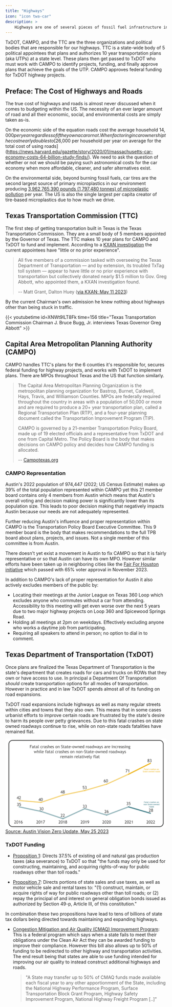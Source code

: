 ```yaml
---
title: "Highways"
icon: "icon twa-car"
description: >
    Highways are one of several pieces of fossil fuel infrastructure in need of reform.
---
```


TxDOT, CAMPO, and the TTC are the three organizations and political bodies that are responsible for our highways. TTC is a state-wide body of 5 political appointees that plans and authorizes 10 year transportation plans (aka UTPs) at a state level. These plans then get passed to TxDOT who must work with CAMPO to identify projects, funding, and finally approve plans that achieve the goals of the UTP. CAMPO approves federal funding for TxDOT highway projects.

## Preface: The Cost of Highways and Roads

The true cost of highways and roads is almost never discussed when it comes to budgeting within the US. The necessity of an ever larger amount of road and all their economic, social, and environmental costs are simply taken as-is.

On the economic side of the equation roads cost the average household $14,000 per year regardless of if they own a car or not. When factoring in car ownership the cost nearly doubles to [$26,000 per household per year on average for the total cost of using roads](https://news.harvard.edu/gazette/story/2020/01/massachusetts-car-economy-costs-64-billion-study-finds/). We need to ask the question of whether or not we should be paying such astronomical costs for the car economy when more affordable, cleaner, and safer alternatives exist.

On the environmental side, beyond burning fossil fuels, car tires are the second largest source of primary microplastics in our environment producing [3,962,765,390 pounds (1,797,480 tonnes) of microplastic pollution](https://www.sciencedirect.com/science/article/pii/S0048969720313358?via%3Dihub#s0050) per year. The US is also the single largest per capita creator of tire-based microplastics due to how much we drive.

## Texas Transportation Commission (TTC)

The first step of getting transportation built in Texas is the Texas Transportation Commission. They are a small body of 5 members appointed by the Governor of Texas. The TTC makes 10 year plans for CAMPO and TxDOT to fund and implement. According to a [KXAN investigation](https://www.kxan.com/investigations/money-politics-and-txtag-abbott-donors-on-oversight-board/) the current appointees have "little or no prior experience".

> All five members of a commission tasked with overseeing the Texas Department of Transportation — and by extension, its troubled TxTag toll system — appear to have little or no prior experience with transportation but collectively donated nearly $1.5 million to Gov. Greg Abbott, who appointed them, a KXAN investigation found.
>
> -- Matt Grant, Dalton Huey ([via KXAN; May 11 2023](https://www.kxan.com/investigations/money-politics-and-txtag-abbott-donors-on-oversight-board/))

By the current Chairman's own admission he knew nothing about highways other than being stuck in traffic.

{{< youtubetime id=XNWt9lLT8Fk time=156 title="Texas Transportation Commission Chairman J. Bruce Bugg, Jr. interviews Texas Governor Greg Abbott" >}}

## Capital Area Metropolitan Planning Authority (CAMPO)

CAMPO handles TTC's plans for the 6 counties it's responsible for, secures federal funding for highway projects, and works with TxDOT to implement plans. There are MPOs throughout Texas and the US that function similarly.

> The Capital Area Metropolitan Planning Organization is the metropolitan planning organization for Bastrop, Burnet, Caldwell, Hays, Travis, and Williamson Counties. MPOs are federally required throughout the country in areas with a population of 50,000 or more and are required to produce a 20+ year transportation plan, called a Regional Transportation Plan (RTP), and a four-year planning document called the Transportation Improvement Program (TIP).
>
> CAMPO is governed by a 21-member Transportation Policy Board, made up of 19 elected officials and a representative from TxDOT and one from Capital Metro. The Policy Board is the body that makes decisions on CAMPO policy and decides how CAMPO funding is allocated.
>
> -- [Campotexas.org](https://www.campotexas.org/what-is-campo/)

### CAMPO Representation

Austin's 2022 population of 974,447 (2022; US Census Estimate) makes up 39% of the total population represented within CAMPO yet this 21 member board contains only 4 members from Austin which means that Austin's overall voting and decision making power is significantly lower than its population size. This leads to poor decision making that negatively impacts Austin because our needs are not adequately represented.

Further reducing Austin's influence and proper representation within CAMPO is the Transportation Policy Board Executive Committee. This 9 member board is the body that makes recommendations to the full TPB board about plans, projects, and issues. Not a single member of this committee is from Austin.

There doesn't yet exist a movement in Austin to fix CAMPO so that it is fairly representative or so that Austin can have its own MPO. However similar efforts have been taken up in neighboring cities like the [Fair For Houston initiative](https://www.fairforhouston.com/) which passed with 65% voter approval in November 2023.

In addition to CAMPO's lack of proper representation for Austin it also actively excludes members of the public by:

- Locating their meetings at the Junior League on Texas 360 Loop which excludes anyone who commutes without a car from attending. Accessibility to this meeting will get even worse over the next 5 years due to two major highway projects on Loop 360 and Spicewood Springs Road.
- Holding all meetings at 2pm on weekdays. Effectively excluding anyone who works a daytime job from participating.
- Requiring all speakers to attend in person; no option to dial in to comment.

## Texas Department of Transportation (TxDOT)

Once plans are finalized the Texas Department of Transportation is the state's department that creates roads for cars and trucks on ROWs that they own or have access to use. In principal a Department Of Transportation _should_ create transportation options for all modes of transportation. However in practice and in law TxDOT spends almost all of its funding on road expansions.

TxDOT road expansions include highways as well as many regular streets within cities and towns that they also own. This means that in some cases urbanist efforts to improve certain roads are frustrated by the state's desire to harm its people over petty grievances. Due to this fatal crashes on state owned roadways continue to rise, while on non-state roads fatalities have remained flat.

![Chart showing a significant increase in fatalities on State owned roads over time](/media/txdot_fatalities_increasing.png)
[Source: Austin Vision Zero Update, May 25 2023](https://www.austintexas.gov/sites/default/files/files/ATD%20PIO/Vision%20Zero/Vision%20Zero%20Update%2005.25.23.pdf)

### TxDOT Funding

- [Proposition 1](https://statutes.capitol.texas.gov/Docs/CN/htm/CN.3/CN.3.49-g.v2.htm): Directs 37.5% of existing oil and natural gas production taxes (aka severance) to TxDOT so that "the funds may only be used for constructing, maintaining, and acquiring rights-of-way for public roadways other than toll roads."

- [Proposition 7](https://statutes.capitol.texas.gov/Docs/CN/htm/CN.8/CN.8.7-c.htm): Directs portions of state sales and use taxes, as well as motor vehicle sale and rental taxes to: "(1) construct, maintain, or acquire rights of way for public roadways other than toll roads; or (2) repay the principal of and interest on general obligation bonds issued as authorized by Section 49-p, Article III, of this constitution."

In combination these two propositions have lead to tens of billions of state tax dollars being directed towards maintaining and expanding highways.

- [Congestion Mitigation and Air Quality (CMAQ) Improvement Program](https://www.fhwa.dot.gov/bipartisan-infrastructure-law/cmaq.cfm): This is a federal program which says when a state fails to meet their obligations under the Clean Air Act they can be awarded funding to improve their compliance. However this bill also allows up to 50% of funding to be redirected to other highway and transportation activities. The end result being that states are able to use funding intended for improving our air quality to instead construct additional highways and roads.

    > "A State may transfer up to 50% of CMAQ funds made available each fiscal year to any other apportionment of the State, including the National Highway Performance Program, Surface Transportation Block Grant Program, Highway Safety Improvement Program, National Highway Freight Program [..]"
